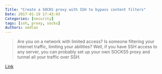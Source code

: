 ```yaml
---
Title: "Create a SOCKS proxy with SSH to bypass content filters"
Date: 2017-01-19 17:43:43
Categories: [security]
tags: [ssh, proxy, socks]
Authors: sedlav
---
```


> Are you on a network with limited access? Is someone filtering your internet traffic, limiting your abilities? Well, if you have SSH access to any server, you can probably set up your own SOCKS5 proxy and tunnel all your traffic over SSH.

[Link](https://ma.ttias.be/socks-proxy-linux-ssh-bypass-content-filters/)
